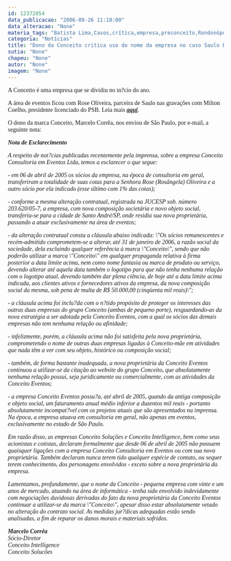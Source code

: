 ```yaml
---
id: 12372854
data_publicacao: "2006-09-26 11:18:00"
data_alteracao: "None"
materia_tags: "Batista Lima,Casos,crítica,empresa,preconceito,Rondonópolis"
categoria: "Notícias"
title: "Dono da Conceito critica uso do nome da empresa no caso Saulo Batista"
sutia: "None"
chapeu: "None"
autor: "None"
imagem: "None"
---
```

<p><P><FONT face=Verdana>A Conceito é uma empresa que se dividiu no in?cio do ano.</FONT></P></p>
<p><P><FONT face=Verdana>A área de eventos ficou com Rose Oliveira, parceira de Saulo nas gravações com Milton Coelho, presidente licenciado do PSB. Leia mais <STRONG><EM><A href=\"https://jc3.uol.com.br/blogs/jc/2006/09/23/index.php#1676\" target=_blank>aqui</A></EM></STRONG>.</FONT></P></p>
<p><P><FONT face=Verdana>O dono da marca Conceito, Marcelo Corrêa, nos enviou de São Paulo, por e-mail, a seguinte nota:</FONT></P></p>
<p><P><EM><B><FONT face=Verdana>Nota de Esclarecimento</FONT></B><FONT face=Verdana> </FONT></EM></P></p>
<p><P><EM><FONT face=Verdana>A respeito de not?cias publicadas recentemente pela imprensa, sobre a empresa Conceito Consultoria em Eventos Ltda, temos a esclarecer o que segue:</FONT><FONT face=Verdana> </FONT></EM></P></p>
<p><P><FONT face=Verdana><EM>- em 06 de abril de 2005 os sócios da empresa, na época de consultoria em geral, transferiram a totalidade de suas cotas para a Senhora Rose (Rosângela) Oliveira e a outro sócio por ela indicado (esse último com 1% das cotas); </EM></FONT></P></p>
<p><P><EM><FONT face=Verdana>- conforme a mesma alteração contratual, registrada na JUCESP sob. número 203.620/05-7, a empresa, com nova composição societária e novo objeto social, transferiu-se para a cidade de Santo André/SP, onde residia sua nova proprietária, passando a atuar exclusivamente na área de eventos;</FONT><FONT face=Verdana> </FONT></EM></P></p>
<p><P><EM><FONT face=Verdana>- da alteração contratual consta a cláusula abaixo indicada: \"Os sócios remanescentes e recém-admitido comprometem-se a alterar, até 31 de janeiro de 2006, a razão social da sociedade, dela excluindo qualquer referência à marca \"Conceito\", sendo que não poderão utilizar a marca \"Conceito\" em qualquer propaganda relativa à firma posterior a data limite acima, nem como nome fantasia ou marca de produto ou serviço, devendo alterar até aquela data também o logotipo para que não tenha nenhuma relação com o logotipo atual, devendo também dar plena ciência, de hoje até a data limite acima indicada, aos clientes ativos e fornecedores ativos da empresa, da nova composição social da mesma, sob pena de multa de R$ 50.000,00 (cinqüenta mil reais)\";</FONT><FONT face=Verdana> </FONT></EM></P></p>
<p><P><EM><FONT face=Verdana>- a cláusula acima foi inclu?da com o n?tido propósito de proteger os interesses das outras duas empresas do grupo Conceito (ambas de pequeno porte), resguardando-as da nova estratégia a ser adotada pela Conceito Eventos, com a qual os sócios das demais empresas não tem nenhuma relação ou afinidade;</FONT><FONT face=Verdana> </FONT></EM></P></p>
<p><P><EM><FONT face=Verdana>- infelizmente, porém, a cláusula acima não foi satisfeita pela nova proprietária, comprometendo o nome de outras duas empresas ligadas à Conceito-mãe em atividades que nada têm a ver com seu objeto, histórico ou composição social;</FONT><FONT face=Verdana> </FONT></EM></P></p>
<p><P><EM><FONT face=Verdana>- também, de forma bastante inadequada, a nova proprietária da Conceito Eventos continuou a utilizar-se da citação ao website do grupo Conceito, que absolutamente nenhuma relação possui, seja juridicamente ou comercialmente, com as atividades da Conceito Eventos;</FONT><FONT face=Verdana> </FONT></EM></P></p>
<p><P><EM><FONT face=Verdana>- a empresa Conceito Eventos possu?a, até abril de 2005, quando da antiga composição e objeto social, um faturamento anual médio inferior a duzentos mil reais - portanto absolutamente incompat?vel com os projetos atuais que são apresentados na imprensa. Na época, a empresa atuava em consultoria em geral, não apenas em eventos, exclusivamente no estado de São Paulo.</FONT><FONT face=Verdana> </FONT></EM></P></p>
<p><P><FONT face=Verdana><EM>Em razão disso, as empresas Conceito Soluções e Conceito Intelligence, bem como seus acionistas e cotistas, declaram formalmente que desde 06 de abril de 2005 não possuem quaisquer ligações com a empresa Conceito Consultoria em Eventos ou com sua nova proprietária. Também declaram nunca terem tido qualquer espécie de contato, ou sequer terem conhecimento, dos personagens envolvidos - exceto sobre a nova proprietária da empresa. </EM></FONT></P></p>
<p><P><FONT face=Verdana><EM>Lamentamos, profundamente, que o nome da Conceito - pequena empresa com vinte e um anos de mercado, atuando na área de informática - tenha sido envolvido indevidamente com negociações duvidosas derivadas do fato da nova proprietária da Conceito Eventos continuar a utilizar-se da marca \"Conceito\", apesar disso estar absolutamente vetado no alteração do contrato social. As medidas jur?dicas adequadas estão sendo analisadas, a fim de reparar os danos morais e materiais sofridos. </EM></FONT></P><B></p>
<p><P><EM><FONT face=Verdana>Marcelo Corrêa </FONT><BR></EM></B><FONT face=Verdana><EM>Sócio-Diretor <BR>Conceito Intelligence</EM></FONT><EM><FONT face=Verdana> <BR></FONT><FONT face=Arial><FONT face=Verdana>Conceito Solucões</FONT> </P></FONT></EM> </p>
